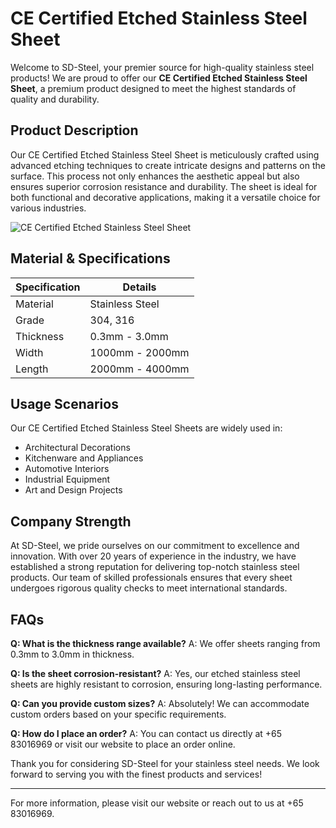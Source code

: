 # CE Certified Etched Stainless Steel Sheet

Welcome to SD-Steel, your premier source for high-quality stainless steel products! We are proud to offer our **CE Certified Etched Stainless Steel Sheet**, a premium product designed to meet the highest standards of quality and durability.

## Product Description

Our CE Certified Etched Stainless Steel Sheet is meticulously crafted using advanced etching techniques to create intricate designs and patterns on the surface. This process not only enhances the aesthetic appeal but also ensures superior corrosion resistance and durability. The sheet is ideal for both functional and decorative applications, making it a versatile choice for various industries.

![CE Certified Etched Stainless Steel Sheet](https://github.com/user-attachments/assets/2567258e-e124-4816-932d-1809bd27ef0b)

## Material & Specifications

| Specification | Details |
|---------------|---------|
| Material      | Stainless Steel |
| Grade         | 304, 316 |
| Thickness     | 0.3mm - 3.0mm |
| Width         | 1000mm - 2000mm |
| Length        | 2000mm - 4000mm |

## Usage Scenarios

Our CE Certified Etched Stainless Steel Sheets are widely used in:
- Architectural Decorations
- Kitchenware and Appliances
- Automotive Interiors
- Industrial Equipment
- Art and Design Projects

## Company Strength

At SD-Steel, we pride ourselves on our commitment to excellence and innovation. With over 20 years of experience in the industry, we have established a strong reputation for delivering top-notch stainless steel products. Our team of skilled professionals ensures that every sheet undergoes rigorous quality checks to meet international standards.

## FAQs

**Q: What is the thickness range available?**
A: We offer sheets ranging from 0.3mm to 3.0mm in thickness.

**Q: Is the sheet corrosion-resistant?**
A: Yes, our etched stainless steel sheets are highly resistant to corrosion, ensuring long-lasting performance.

**Q: Can you provide custom sizes?**
A: Absolutely! We can accommodate custom orders based on your specific requirements.

**Q: How do I place an order?**
A: You can contact us directly at +65 83016969 or visit our website to place an order online.

Thank you for considering SD-Steel for your stainless steel needs. We look forward to serving you with the finest products and services!

---

For more information, please visit our website or reach out to us at +65 83016969.